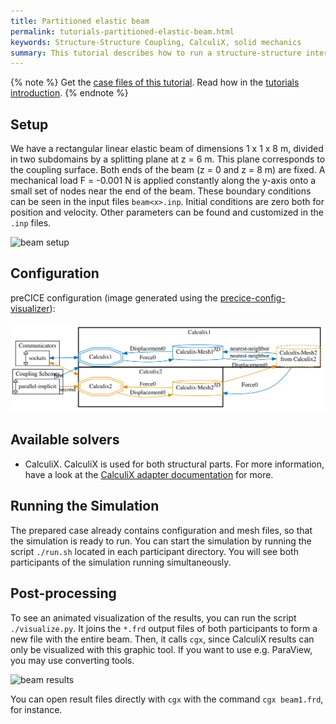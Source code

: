 ```yaml
---
title: Partitioned elastic beam
permalink: tutorials-partitioned-elastic-beam.html
keywords: Structure-Structure Coupling, CalculiX, solid mechanics
summary: This tutorial describes how to run a structure-structure interaction simulation with CalculiX running on both sides.
---
```


{% note %}
Get the [case files of this tutorial](https://github.com/precice/tutorials/tree/master/partitioned-elastic-beam). Read how in the [tutorials introduction](https://www.precice.org/tutorials.html).
{% endnote %}

## Setup

We have a rectangular linear elastic beam of dimensions 1 x 1 x 8 m, divided in two subdomains by a splitting plane at z = 6 m. This plane corresponds to the coupling surface. Both ends of the beam (z = 0 and z = 8 m) are fixed. A mechanical load F = -0.001 N is applied constantly along the y-axis onto a small set of nodes near the end of the beam. These boundary conditions can be seen in the input files `beam<x>.inp`. Initial conditions are zero both for position and velocity. Other parameters can be found and customized in the `.inp` files.

![beam setup](images/tutorials-partitioned-elastic-beam-setup.png)

## Configuration

preCICE configuration (image generated using the [precice-config-visualizer](https://precice.org/tooling-config-visualization.html)):

![preCICE configuration visualization](images/tutorials-partitioned-elastic-beam-precice-config.svg)

## Available solvers

* CalculiX. CalculiX is used for both structural parts. For more information, have a look at the [CalculiX adapter documentation](https://www.precice.org/adapter-calculix-overview.html) for more.

## Running the Simulation

The prepared case already contains configuration and mesh files, so that the simulation is ready to run. You can start the simulation by running the script `./run.sh` located in each participant directory. You will see both participants of the simulation running simultaneously.

## Post-processing

To see an animated visualization of the results, you can run the script `./visualize.py`. It joins the `*.frd` output files of both participants to form a new file with the entire beam. Then, it calls `cgx`, since CalculiX results can only be visualized with this graphic tool. If you want to use e.g. ParaView, you may use converting tools.

![beam results](images/tutorials-partitioned-elastic-beam-results.png)

You can open result files directly with `cgx` with the command `cgx beam1.frd`, for instance.
